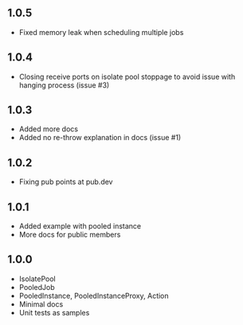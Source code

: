 ## 1.0.5
- Fixed memory leak when scheduling multiple jobs

## 1.0.4
- Closing receive ports on isolate pool stoppage to avoid issue with hanging process (issue #3)

## 1.0.3
- Added more docs
- Added no re-throw explanation in docs (issue #1)

## 1.0.2
- Fixing pub points at pub.dev

## 1.0.1
- Added example with pooled instance
- More docs for public members

## 1.0.0
- IsolatePool
- PooledJob
- PooledInstance, PooledInstanceProxy, Action
- Minimal docs
- Unit tests as samples